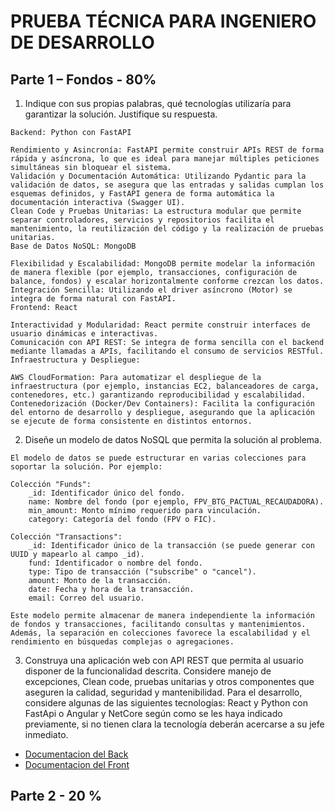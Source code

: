 # PRUEBA TÉCNICA PARA INGENIERO DE DESARROLLO

## Parte 1 – Fondos - 80%

1. Indique con sus propias palabras, qué tecnologías utilizaría para garantizar la
solución. Justifique su respuesta.

```
Backend: Python con FastAPI

Rendimiento y Asincronía: FastAPI permite construir APIs REST de forma rápida y asíncrona, lo que es ideal para manejar múltiples peticiones simultáneas sin bloquear el sistema.
Validación y Documentación Automática: Utilizando Pydantic para la validación de datos, se asegura que las entradas y salidas cumplan los esquemas definidos, y FastAPI genera de forma automática la documentación interactiva (Swagger UI).
Clean Code y Pruebas Unitarias: La estructura modular que permite separar controladores, servicios y repositorios facilita el mantenimiento, la reutilización del código y la realización de pruebas unitarias.
Base de Datos NoSQL: MongoDB

Flexibilidad y Escalabilidad: MongoDB permite modelar la información de manera flexible (por ejemplo, transacciones, configuración de balance, fondos) y escalar horizontalmente conforme crezcan los datos.
Integración Sencilla: Utilizando el driver asíncrono (Motor) se integra de forma natural con FastAPI.
Frontend: React

Interactividad y Modularidad: React permite construir interfaces de usuario dinámicas e interactivas.
Comunicación con API REST: Se integra de forma sencilla con el backend mediante llamadas a APIs, facilitando el consumo de servicios RESTful.
Infraestructura y Despliegue:

AWS CloudFormation: Para automatizar el despliegue de la infraestructura (por ejemplo, instancias EC2, balanceadores de carga, contenedores, etc.) garantizando reproducibilidad y escalabilidad.
Contenedorización (Docker/Dev Containers): Facilita la configuración del entorno de desarrollo y despliegue, asegurando que la aplicación se ejecute de forma consistente en distintos entornos.

```

2. Diseñe un modelo de datos NoSQL que permita la solución al problema.

```
El modelo de datos se puede estructurar en varias colecciones para soportar la solución. Por ejemplo:

Colección "Funds":
    _id: Identificador único del fondo.
    name: Nombre del fondo (por ejemplo, FPV_BTG_PACTUAL_RECAUDADORA).
    min_amount: Monto mínimo requerido para vinculación.
    category: Categoría del fondo (FPV o FIC).
    
Colección "Transactions":
    _id: Identificador único de la transacción (se puede generar con UUID y mapearlo al campo _id).
    fund: Identificador o nombre del fondo.
    type: Tipo de transacción ("subscribe" o "cancel").
    amount: Monto de la transacción.
    date: Fecha y hora de la transacción.
    email: Correo del usuario.
    
Este modelo permite almacenar de manera independiente la información de fondos y transacciones, facilitando consultas y mantenimientos. Además, la separación en colecciones favorece la escalabilidad y el rendimiento en búsquedas complejas o agregaciones.
```

3. Construya una aplicación web con API REST que permita al usuario disponer de la
funcionalidad descrita. Considere manejo de excepciones, Clean code, pruebas
unitarias y otros componentes que aseguren la calidad, seguridad y mantenibilidad.
Para el desarrollo, considere algunas de las siguientes tecnologías: React y Python
con FastApi o Angular y NetCore según como se les haya indicado previamente, si
no tienen clara la tecnología deberán acercarse a su jefe inmediato.

- [Documentacion del Back](/backend)
- [Documentacion del Front](/frontend)


## Parte 2 - 20 %

